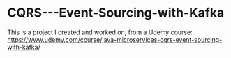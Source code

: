 # CQRS---Event-Sourcing-with-Kafka
This is a project I created and worked on, from a Udemy course: https://www.udemy.com/course/java-microservices-cqrs-event-sourcing-with-kafka/
